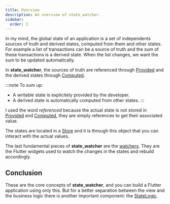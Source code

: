```yaml
---
title: Overview
description: An overview of state_watcher.
sidebar:
  order: 2
---
```


In my mind, the global state of an application is a set of independents sources of truth and derived states, computed from them and other states.
For example a list of transactions can be a source of truth and the sum of these transactions is a derived state. When the list changes, we want the sum to be updated automatically.

In **state_watcher**, the sources of truth are referenced through [Provided][provided] and the derived states through [Computed][computed].

:::note
To sum up:
- A writable state is explicitely provided by the developer.
- A derived state is automatically computed from other states.
:::

I used the word *referenced* because the actual state is not stored in [Provided][provided] and [Computed][computed], they are simply references to get their associated value.

The states are located in a [Store][store] and it is through this object that you can interact with the actual values.

The last fundamental pieces of **state_watcher** are the [watchers][watchers]. They are the Flutter widgets used to watch the changes in the states and rebuild accordingly.

## Conclusion

These are the core concepts of **state_watcher**, and you can build a Flutter application using only this. But for a better separation between the view and the business logic there is another important component: the [StateLogic][state_logic].

<!-- Links -->
[provided]: /state_watcher/reference/provided
[computed]: /state_watcher/reference/computed
[store]: /state_watcher/reference/store
[watchers]: /state_watcher/reference/watchers
[state_logic]: /state_watcher/reference/state_logic